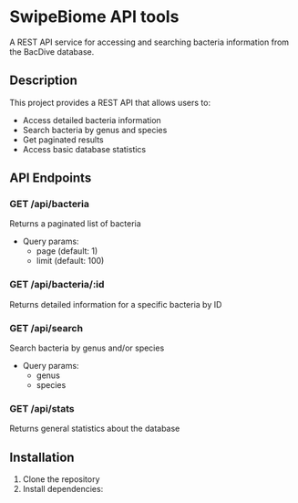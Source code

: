 #  SwipeBiome API tools

A REST API service for accessing and searching bacteria information from the BacDive database.

## Description

This project provides a REST API that allows users to:
- Access detailed bacteria information
- Search bacteria by genus and species
- Get paginated results
- Access basic database statistics

## API Endpoints

### GET /api/bacteria
Returns a paginated list of bacteria
- Query params: 
  - page (default: 1)
  - limit (default: 100)

### GET /api/bacteria/:id
Returns detailed information for a specific bacteria by ID

### GET /api/search
Search bacteria by genus and/or species
- Query params:
  - genus
  - species

### GET /api/stats
Returns general statistics about the database

## Installation

1. Clone the repository
2. Install dependencies:
